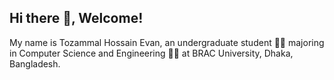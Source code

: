 ## Hi there 👋, Welcome!
My name is Tozammal Hossain Evan, an undergraduate student 🧑‍🎓 majoring in Computer Science and Engineering 🧑‍💻 at BRAC University, Dhaka, Bangladesh.
<!--
**tzhevan/tzhevan** is a ✨ _special_ ✨ repository because its `README.md` (this file) appears on your GitHub profile.

Here are some ideas to get you started:

- 🔭 I’m currently working on ...
- 🌱 I’m currently learning ...
- 👯 I’m looking to collaborate on ...
- 🤔 I’m looking for help with ...
- 💬 Ask me about ...
- 📫 How to reach me: ...
- 😄 Pronouns: ...
- ⚡ Fun fact: ...
-->
